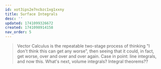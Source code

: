 ```yaml
---
id: xot3ips2e7ncbzc1xg1xxny
title: Surface Integrals
desc: ''
updated: 1741099326672
created: 1741098914158
nav_order: 5
---
```


> Vector Calculus is the repeatable two-stage process of thinking "I don't think this can get any worse", then seeing that it could, in fact, get worse, over and over and over again. Case in point: line integrals, and now this. What's next, volume integrals? Integral theorems??
